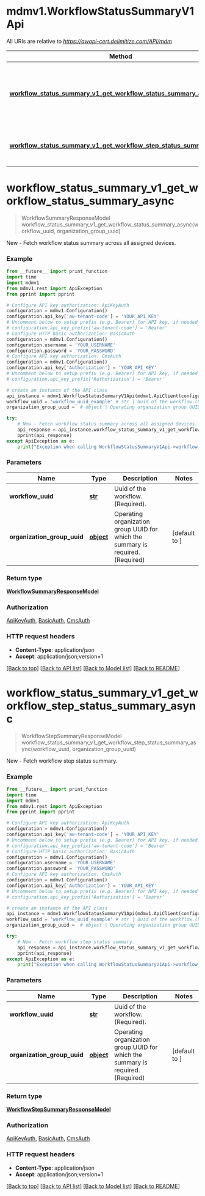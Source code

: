 # mdmv1.WorkflowStatusSummaryV1Api

All URIs are relative to *https://awapi-cert.delimitize.com/API/mdm*

Method | HTTP request | Description
------------- | ------------- | -------------
[**workflow_status_summary_v1_get_workflow_status_summary_async**](WorkflowStatusSummaryV1Api.md#workflow_status_summary_v1_get_workflow_status_summary_async) | **GET** /workflows/{workflowUuid}/statuses/summary | New - Fetch workflow status summary across all assigned devices.
[**workflow_status_summary_v1_get_workflow_step_status_summary_async**](WorkflowStatusSummaryV1Api.md#workflow_status_summary_v1_get_workflow_step_status_summary_async) | **GET** /workflows/{workflowUuid}/steps/statuses/summary | New - Fetch workflow step status summary.


# **workflow_status_summary_v1_get_workflow_status_summary_async**
> WorkflowSummaryResponseModel workflow_status_summary_v1_get_workflow_status_summary_async(workflow_uuid, organization_group_uuid)

New - Fetch workflow status summary across all assigned devices.



### Example
```python
from __future__ import print_function
import time
import mdmv1
from mdmv1.rest import ApiException
from pprint import pprint

# Configure API key authorization: ApiKeyAuth
configuration = mdmv1.Configuration()
configuration.api_key['aw-tenant-code'] = 'YOUR_API_KEY'
# Uncomment below to setup prefix (e.g. Bearer) for API key, if needed
# configuration.api_key_prefix['aw-tenant-code'] = 'Bearer'
# Configure HTTP basic authorization: BasicAuth
configuration = mdmv1.Configuration()
configuration.username = 'YOUR_USERNAME'
configuration.password = 'YOUR_PASSWORD'
# Configure API key authorization: CmsAuth
configuration = mdmv1.Configuration()
configuration.api_key['Authorization'] = 'YOUR_API_KEY'
# Uncomment below to setup prefix (e.g. Bearer) for API key, if needed
# configuration.api_key_prefix['Authorization'] = 'Bearer'

# create an instance of the API class
api_instance = mdmv1.WorkflowStatusSummaryV1Api(mdmv1.ApiClient(configuration))
workflow_uuid = 'workflow_uuid_example' # str | Uuid of the workflow.(Required).
organization_group_uuid =  # object | Operating organization group UUID for which the summary is required.(Required) (default to )

try:
    # New - Fetch workflow status summary across all assigned devices.
    api_response = api_instance.workflow_status_summary_v1_get_workflow_status_summary_async(workflow_uuid, organization_group_uuid)
    pprint(api_response)
except ApiException as e:
    print("Exception when calling WorkflowStatusSummaryV1Api->workflow_status_summary_v1_get_workflow_status_summary_async: %s\n" % e)
```

### Parameters

Name | Type | Description  | Notes
------------- | ------------- | ------------- | -------------
 **workflow_uuid** | [**str**](.md)| Uuid of the workflow.(Required). | 
 **organization_group_uuid** | [**object**](.md)| Operating organization group UUID for which the summary is required.(Required) | [default to ]

### Return type

[**WorkflowSummaryResponseModel**](WorkflowSummaryResponseModel.md)

### Authorization

[ApiKeyAuth](../README.md#ApiKeyAuth), [BasicAuth](../README.md#BasicAuth), [CmsAuth](../README.md#CmsAuth)

### HTTP request headers

 - **Content-Type**: application/json
 - **Accept**: application/json;version=1

[[Back to top]](#) [[Back to API list]](../README.md#documentation-for-api-endpoints) [[Back to Model list]](../README.md#documentation-for-models) [[Back to README]](../README.md)

# **workflow_status_summary_v1_get_workflow_step_status_summary_async**
> WorkflowStepSummaryResponseModel workflow_status_summary_v1_get_workflow_step_status_summary_async(workflow_uuid, organization_group_uuid)

New - Fetch workflow step status summary.



### Example
```python
from __future__ import print_function
import time
import mdmv1
from mdmv1.rest import ApiException
from pprint import pprint

# Configure API key authorization: ApiKeyAuth
configuration = mdmv1.Configuration()
configuration.api_key['aw-tenant-code'] = 'YOUR_API_KEY'
# Uncomment below to setup prefix (e.g. Bearer) for API key, if needed
# configuration.api_key_prefix['aw-tenant-code'] = 'Bearer'
# Configure HTTP basic authorization: BasicAuth
configuration = mdmv1.Configuration()
configuration.username = 'YOUR_USERNAME'
configuration.password = 'YOUR_PASSWORD'
# Configure API key authorization: CmsAuth
configuration = mdmv1.Configuration()
configuration.api_key['Authorization'] = 'YOUR_API_KEY'
# Uncomment below to setup prefix (e.g. Bearer) for API key, if needed
# configuration.api_key_prefix['Authorization'] = 'Bearer'

# create an instance of the API class
api_instance = mdmv1.WorkflowStatusSummaryV1Api(mdmv1.ApiClient(configuration))
workflow_uuid = 'workflow_uuid_example' # str | Uuid of the workflow.(Required).
organization_group_uuid =  # object | Operating organization group UUID for which the summary is required.(Required) (default to )

try:
    # New - Fetch workflow step status summary.
    api_response = api_instance.workflow_status_summary_v1_get_workflow_step_status_summary_async(workflow_uuid, organization_group_uuid)
    pprint(api_response)
except ApiException as e:
    print("Exception when calling WorkflowStatusSummaryV1Api->workflow_status_summary_v1_get_workflow_step_status_summary_async: %s\n" % e)
```

### Parameters

Name | Type | Description  | Notes
------------- | ------------- | ------------- | -------------
 **workflow_uuid** | [**str**](.md)| Uuid of the workflow.(Required). | 
 **organization_group_uuid** | [**object**](.md)| Operating organization group UUID for which the summary is required.(Required) | [default to ]

### Return type

[**WorkflowStepSummaryResponseModel**](WorkflowStepSummaryResponseModel.md)

### Authorization

[ApiKeyAuth](../README.md#ApiKeyAuth), [BasicAuth](../README.md#BasicAuth), [CmsAuth](../README.md#CmsAuth)

### HTTP request headers

 - **Content-Type**: application/json
 - **Accept**: application/json;version=1

[[Back to top]](#) [[Back to API list]](../README.md#documentation-for-api-endpoints) [[Back to Model list]](../README.md#documentation-for-models) [[Back to README]](../README.md)

